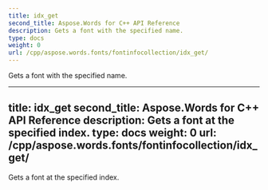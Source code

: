 ```yaml
---
title: idx_get
second_title: Aspose.Words for C++ API Reference
description: Gets a font with the specified name. 
type: docs
weight: 0
url: /cpp/aspose.words.fonts/fontinfocollection/idx_get/
---
```


Gets a font with the specified name. 

---
title: idx_get
second_title: Aspose.Words for C++ API Reference
description: Gets a font at the specified index. 
type: docs
weight: 0
url: /cpp/aspose.words.fonts/fontinfocollection/idx_get/
---

Gets a font at the specified index. 


